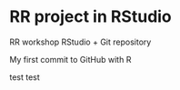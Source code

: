 # RR project in RStudio
RR workshop RStudio + Git repository

My first commit to GitHub with R

test test